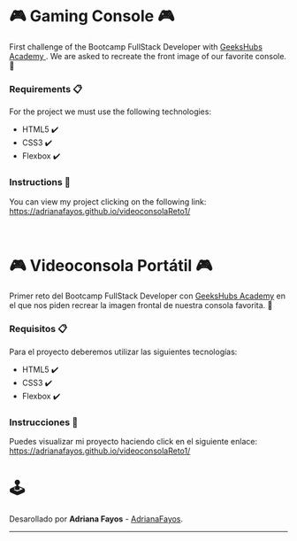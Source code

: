 # 🎮 Gaming Console 🎮

First challenge of the Bootcamp FullStack Developer with <a href="https://geekshubsacademy.com/"> GeeksHubs Academy </a>.
We are asked to recreate the front image of our favorite console. 🚀


### Requirements 📋

For the project we must use the following technologies:

- HTML5 ✔️
- CSS3 ✔️
- Flexbox ✔️


### Instructions 🔧

You can view my project clicking on the following link: https://adrianafayos.github.io/videoconsolaReto1/

<br>

# 🎮 Videoconsola Portátil 🎮

Primer reto del Bootcamp FullStack Developer con <a href="https://geekshubsacademy.com/">GeeksHubs Academy</a> en el que nos piden recrear la imagen frontal de nuestra consola favorita. 🚀 


### Requisitos 📋

Para el proyecto deberemos utilizar las siguientes tecnologías: 

- HTML5 ✔️
- CSS3 ✔️
- Flexbox ✔️


### Instrucciones 🔧

Puedes visualizar mi proyecto haciendo click en el siguiente enlace: https://adrianafayos.github.io/videoconsolaReto1/

# 🕹️

Desarollado por **Adriana Fayos** - [AdrianaFayos](https://github.com/AdrianaFayos).


---
